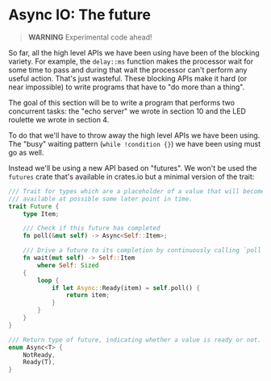 # Async IO: The future

> **WARNING** Experimental code ahead!

So far, all the high level APIs we have been using have been of the blocking
variety. For example, the `delay::ms` function makes the processor wait for some
time to pass and during that wait the processor can't perform any useful action.
That's just wasteful. These blocking APIs make it hard (or near impossible) to
write programs that have to "do more than a thing".

The goal of this section will be to write a program that performs two concurrent
tasks: the "echo server" we wrote in section 10 and the LED roulette we wrote in
section 4.

To do that we'll have to throw away the high level APIs we have been using. The
"busy" waiting pattern (`while !condition {}`) we have been using must go as
well.

Instead we'll be using a new API based on "futures". We won't be used the
`futures` crate that's available in crates.io but a minimal version of the
trait:

``` rust
/// Trait for types which are a placeholder of a value that will become
/// available at possible some later point in time.
trait Future {
    type Item;

    /// Check if this future has completed
    fn poll(&mut self) -> Async<Self::Item>;

    /// Drive a future to its completion by continuously calling `poll`
    fn wait(mut self) -> Self::Item
        where Self: Sized
    {
        loop {
            if let Async::Ready(item) = self.poll() {
                return item;
            }
        }
    }
}

/// Return type of future, indicating whether a value is ready or not.
enum Async<T> {
    NotReady,
    Ready(T),
}
```
